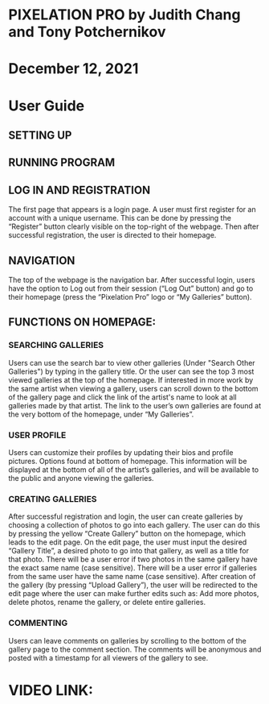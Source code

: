 # PIXELATION PRO by Judith Chang and Tony Potchernikov
# December 12, 2021
# User Guide

## SETTING UP


## RUNNING PROGRAM


## LOG IN AND REGISTRATION
The first page that appears is a login page. A user must first register for an account with a unique username. This can be done by pressing the “Register” button clearly visible on the top-right of the webpage. Then after successful registration, the user is directed to their homepage.

## NAVIGATION
The top of the webpage is the navigation bar. After successful login, users have the option to Log out from their session (“Log Out” button) and go to their homepage (press the “Pixelation Pro” logo or “My Galleries” button).


## FUNCTIONS ON HOMEPAGE:
### SEARCHING GALLERIES
Users can use the search bar to view other galleries (Under "Search Other Galleries") by typing in the gallery title. Or the user can see the top 3 most viewed galleries at the top of the homepage. If interested in more work by the same artist when viewing a gallery, users can scroll down to the bottom of the gallery page and click the link of the artist's name to look at all galleries made by that artist. The link to the user’s own galleries are found at the very bottom of the homepage, under “My Galleries”.

### USER PROFILE
Users can customize their profiles by updating their bios and profile pictures. Options found at bottom of homepage. This information will be displayed at the bottom of all of the artist’s galleries, and will be available to the public and anyone viewing the galleries.

### CREATING GALLERIES
After successful registration and login, the user can create galleries by choosing a collection of photos to go into each gallery. The user can do this by pressing the yellow “Create Gallery” button on the homepage, which leads to the edit page. On the edit page, the user must input the desired “Gallery Title”,  a desired photo to go into that gallery, as well as a title for that photo. There will be a user error if two photos in the same gallery have the exact same name (case sensitive). There will be a user error if galleries from the same user have the same name (case sensitive). After creation of the gallery (by pressing “Upload Gallery”), the user will be redirected to the edit page where the user can make further edits such as: Add more photos, delete photos, rename the gallery, or delete entire galleries.

### COMMENTING
Users can leave comments on galleries by scrolling to the bottom of the gallery page to the comment section. The comments will be anonymous and posted with a timestamp for all viewers of the gallery to see.

# VIDEO LINK: